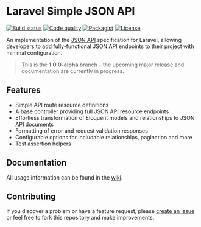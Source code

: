 # Laravel Simple JSON API

[![Build status](https://img.shields.io/scrutinizer/build/g/huntie/laravel-simple-jsonapi.svg?maxAge=60&style=flat-square)](https://scrutinizer-ci.com/g/huntie/laravel-simple-jsonapi/build-status/1.0.0-alpha)
[![Code quality](https://img.shields.io/scrutinizer/g/huntie/laravel-simple-jsonapi.svg?maxAge=60&style=flat-square)](https://scrutinizer-ci.com/g/huntie/laravel-simple-jsonapi)
[![Packagist](https://img.shields.io/packagist/vpre/huntie/laravel-simple-jsonapi.svg?maxAge=60&style=flat-square)](https://packagist.org/packages/huntie/laravel-simple-jsonapi)
[![License](https://img.shields.io/badge/license-MIT-blue.svg?maxAge=2592000&style=flat-square)](https://github.com/huntie/laravel-simple-jsonapi/blob/master/LICENSE.txt)

An implementation of the [JSON API](http://jsonapi.org/) specification for Laravel, allowing developers to add fully-functional JSON API endpoints to their project with minimal configuration.

> This is the **1.0.0-alpha** branch – the upcoming major release and documentation are currently in progress.

## Features

- Simple API route resource definitions
- A base controller providing full JSON API resource endpoints
- Effortless transformation of Eloquent models and relationships to JSON API documents
- Formatting of error and request validation responses
- Configurable options for includable relationships, pagination and more
- Test assertion helpers

## Documentation

All usage information can be found in the [wiki](https://github.com/huntie/laravel-simple-jsonapi/wiki).

## Contributing

If you discover a problem or have a feature request, please [create an issue](https://github.com/huntie/laravel-simple-jsonapi/issues) or feel free to fork this repository and make improvements.
